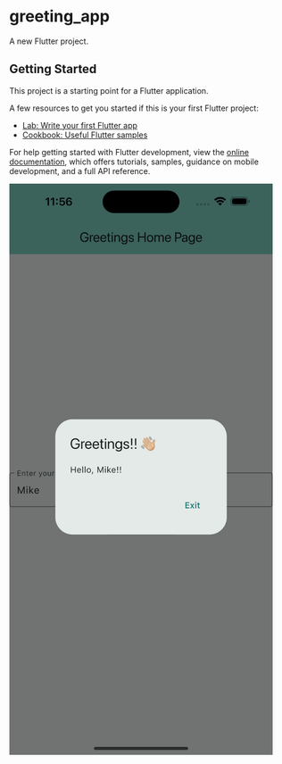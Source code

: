 # greeting_app

A new Flutter project.

## Getting Started

This project is a starting point for a Flutter application.

A few resources to get you started if this is your first Flutter project:

- [Lab: Write your first Flutter app](https://docs.flutter.dev/get-started/codelab)
- [Cookbook: Useful Flutter samples](https://docs.flutter.dev/cookbook)

For help getting started with Flutter development, view the
[online documentation](https://docs.flutter.dev/), which offers tutorials,
samples, guidance on mobile development, and a full API reference.



![image alt](https://github.com/J28tejada/GreetingsApp-Flutter/blob/c0bcc3af9c02a5b821971ca837941f7b8a20e578/GreetingsApp.png)
